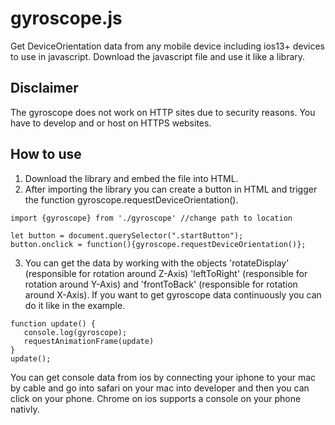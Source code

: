 # gyroscope.js
Get DeviceOrientation data from any mobile device including ios13+ devices to use in javascript.
Download the javascript file and use it like a library.

## Disclaimer
The gyroscope does not work on HTTP sites due to security reasons.
You have to develop and or host on HTTPS websites.

## How to use
1. Download the library and embed the file into HTML.
2. After importing the library you can create a button in HTML and trigger the function gyroscope.requestDeviceOrientation().
```
import {gyroscope} from './gyroscope' //change path to location

let button = document.querySelector(".startButton");
button.onclick = function(){gyroscope.requestDeviceOrientation()};
```
3. You can get the data by working with the objects 'rotateDisplay' (responsible for rotation around Z-Axis) 'leftToRight' (responsible for rotation around Y-Axis) and 'frontToBack' (responsible for rotation around X-Axis). If you want to get gyroscope data continuously you can do it like in the example.

```
function update() {
   console.log(gyroscope);
   requestAnimationFrame(update)
}
update();
```

You can get console data from ios by connecting your iphone to your mac by cable and go into safari on your mac into developer and then you can click on your phone. Chrome on ios supports a console on your phone nativly.
